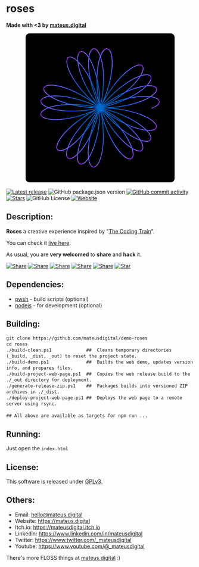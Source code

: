 # roses

**Made with <3 by [mateus.digital](https://mateus.digital)**


<!-- ----------------------------------------------------------------------- -->
<p align="center">
  <a href="https://mateus.digital/roses">
    <img style="border-radius: 10px;" src="https://raw.githubusercontent.com/mateusdigital/demo-roses/refs/heads/main/_project-resources/readme.gif"/>
  </a>
</p>

<!-- Badges -->
[![Latest release](https://img.shields.io/github/v/tag/mateusdigital/demo-roses?label=Latest%20release&style=for-the-badge)](https://github.com/mateusdigital/roses/releases)
![GitHub package.json version](https://img.shields.io/github/package-json/v/mateusdigital/demo-roses?style=for-the-badge)
[![GitHub commit activity](https://img.shields.io/github/commit-activity/t/mateusdigital/demo-roses?style=for-the-badge)](https://github.com/mateusdigital/roses/commits)
[![Stars](https://img.shields.io/github/stars/mateusdigital/demo-roses?style=for-the-badge)](https://github.com/mateusdigital/roses/stargazers)
![GitHub License](https://img.shields.io/github/license/mateusdigital/demo-roses?style=for-the-badge)
[![Website](https://img.shields.io/website?url=https%3A%2F%2Fmateus.digital/roses%2Findex.html&style=for-the-badge&logo=web)](https://mateus.digital/roses)



<!-- ----------------------------------------------------------------------- -->
## Description:

**Roses** a creative experience inspired by "[The Coding Train](https://www.youtube.com/watch?v=f5QBExMNB1I&ab_channel=TheCodingTrain)".



You can check it [live here](https://mateus.digital/roses).

As usual, you are **very welcomed** to **share** and **hack** it.

<!-- Share -->

[![Share](https://img.shields.io/badge/share-000000?logo=x&logoColor=white)](https://x.com/intent/tweet?text=Check%20out%20this%20project%20on%20GitHub:%20https://github.com/mateusdigital/roses%20%23pixelart%20%23gamedev)
[![Share](https://img.shields.io/badge/share-1877F2?logo=facebook&logoColor=white)](https://www.facebook.com/sharer/sharer.php?u=https://github.com/mateusdigital/roses)
[![Share](https://img.shields.io/badge/share-0A66C2?logo=linkedin&logoColor=white)](https://www.linkedin.com/sharing/share-offsite/?url=https://github.com/mateusdigital/roses)
[![Share](https://img.shields.io/badge/share-FF4500?logo=reddit&logoColor=white)](https://www.reddit.com/submit?title=Check%20out%20this%20project%20on%20GitHub:%20https://github.com/mateusdigital/roses)
[![Share](https://img.shields.io/badge/share-0088CC?logo=telegram&logoColor=white)](https://t.me/share/url?url=https://github.com/mateusdigital/roses&text=Check%20out%20this%20project%20on%20GitHub)
[![Star](https://img.shields.io/badge/⭐%20Give%20a%20Star-000000?logo=github&logoColor=white)](https://github.com/mateusdigital/roses/stargazers)


<!-- ----------------------------------------------------------------------- -->
## Dependencies:
- [pwsh](https://github.com/PowerShell/PowerShell) - build scripts (optional)
- [nodejs](https://nodejs.org/en) - for development (optional)



<!-- ----------------------------------------------------------------------- -->
## Building:


```pwsh
git clone https://github.com/mateusdigital/demo-roses
cd roses
./build-clean.ps1             ##  Cleans temporary directories (_build, _dist, _out) to reset the project state.
./build-demo.ps1              ##  Builds the web demo, updates version info, and prepares files.
./build-project-web-page.ps1  ##  Copies the web release build to the ./_out directory for deployment.
./generate-release-zip.ps1    ##  Packages builds into versioned ZIP archives in ./_dist.
./deploy-project-web-page.ps1 ##  Deploys the web page to a remote server using rsync.

## All above are available as targets for npm run ...
```

<!-- ----------------------------------------------------------------------- -->
## Running:
Just open the ```index.html```


<!-- ----------------------------------------------------------------------- -->
## License:

This software is released under [GPLv3](https://www.gnu.org/licenses/gpl-3.0.en.html).


<!-- ----------------------------------------------------------------------- -->
## Others:

- Email: hello@mateus.digital
- Website: https://mateus.digital
- Itch.io: https://mateusdigital.itch.io
- Linkedin: https://www.linkedin.com/in/mateusdigital
- Twitter: https://www.twitter.com/_mateusdigital
- Youtube: https://www.youtube.com/@_mateusdigital

There's more FLOSS things at [mateus.digital](https://mateus.digital) :)
